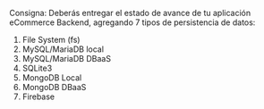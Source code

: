 Consigna: Deberás entregar el estado de avance de tu aplicación eCommerce Backend, agregando 7 tipos de persistencia de datos:

1) File System (fs)
2) MySQL/MariaDB local
3) MySQL/MariaDB DBaaS
4) SQLite3
5) MongoDB Local
6) MongoDB DBaaS
7) Firebase

